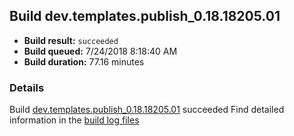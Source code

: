 ## Build dev.templates.publish_0.18.18205.01
- **Build result:** `succeeded`
- **Build queued:** 7/24/2018 8:18:40 AM
- **Build duration:** 77.16 minutes
### Details
Build [dev.templates.publish_0.18.18205.01](https://winappstudio.visualstudio.com/web/build.aspx?pcguid=a4ef43be-68ce-4195-a619-079b4d9834c2&builduri=vstfs%3a%2f%2f%2fBuild%2fBuild%2f26047) succeeded
Find detailed information in the [build log files](https://uwpctdiags.blob.core.windows.net/buildlogs/dev.templates.publish_0.18.18205.01_logs.zip)
